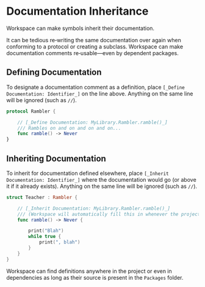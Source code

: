 <!--
 Documentation Inheritance.md

 This source file is part of the Workspace open source project.
 https://github.com/SDGGiesbrecht/Workspace#workspace

 Copyright ©2017 Jeremy David Giesbrecht and the Workspace project contributors.

 Soli Deo gloria.

 Licensed under the Apache Licence, Version 2.0.
 See http://www.apache.org/licenses/LICENSE-2.0 for licence information.
 -->

# Documentation Inheritance

Workspace can make symbols inherit their documentation.

It can be tedious re‐writing the same documentation over again when conforming to a protocol or creating a subclass. Workspace can make documentation comments re‐usable—even by dependent packages.

## Defining Documentation

To designate a documentation comment as a definition, place `[_Define Documentation: Identifier_]` on the line above. Anything on the same line will be ignored (such as `//`).

```swift
protocol Rambler {

    // [_Define Documentation: MyLibrary.Rambler.ramble()_]
    /// Rambles on and on and on and on...
    func ramble() -> Never
}
```

## Inheriting Documentation

To inherit for documentation defined elsewhere, place `[_Inherit Documentation: Identifier_]` where the documentation would go (or above it if it already exists). Anything on the same line will be ignored (such as `//`).

```swift
struct Teacher : Rambler {

    // [_Inherit Documentation: MyLibrary.Rambler.ramble()_]
    /// (Workspace will automatically fill this in whenever the project is refreshed.)
    func ramble() -> Never {

        print("Blah")
        while true {
            print(", blah")
        }
    }
}
```

Workspace can find definitions anywhere in the project or even in dependencies as long as their source is present in the `Packages` folder.

